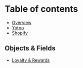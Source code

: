 # Table of contents

* [Overview](README.md)
* [Yotpo](yotpo.md)
* [Shopify](https://docs.zaius.com/hc/en-us/articles/360012392273-Shopify-Integration)

## Objects & Fields <a id="objects-fields"></a>

* [Loyalty & Rewards](https://docs.developers.zaius.com/core-concepts/use-cases/loyalty-and-rewards)

